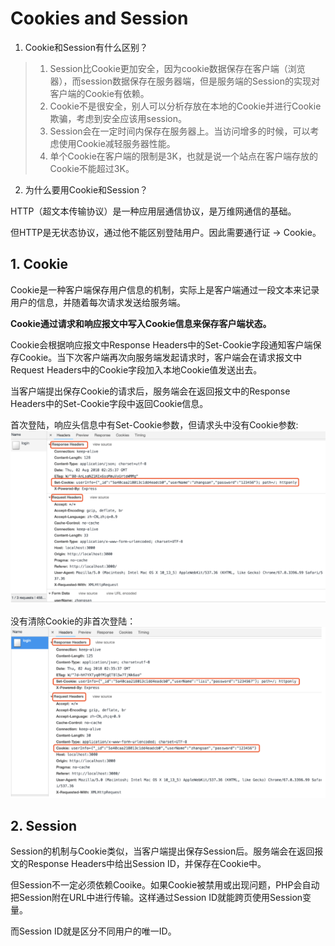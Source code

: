 # Cookies and Session

1. Cookie和Session有什么区别？
> 1. Session比Cookie更加安全，因为cookie数据保存在客户端（浏览器），而session数据保存在服务器端，但是服务端的Session的实现对客户端的Cookie有依赖。<br>
> 2. Cookie不是很安全，别人可以分析存放在本地的Cookie并进行Cookie欺骗，考虑到安全应该用session。<br>
> 3. Session会在一定时间内保存在服务器上。当访问增多的时候，可以考虑使用Cookie减轻服务器性能。<br>
> 4. 单个Cookie在客户端的限制是3K，也就是说一个站点在客户端存放的Cookie不能超过3K。<br>

2. 为什么要用Cookie和Session？

HTTP（超文本传输协议）是一种应用层通信协议，是万维网通信的基础。

但HTTP是无状态协议，通过他不能区别登陆用户。因此需要通行证 -> Cookie。

## 1. Cookie

Cookie是一种客户端保存用户信息的机制，实际上是客户端通过一段文本来记录用户的信息，并随着每次请求发送给服务端。

**Cookie通过请求和响应报文中写入Cookie信息来保存客户端状态。**

Cookie会根据响应报文中Response Headers中的Set-Cookie字段通知客户端保存Cookie。当下次客户端再次向服务端发起请求时，客户端会在请求报文中Request Headers中的Cookie字段加入本地Cookie值发送出去。

当客户端提出保存Cookie的请求后，服务端会在返回报文中的Response Headers中的Set-Cookie字段中返回Cookie信息。

首次登陆，响应头信息中有Set-Cookie参数，但请求头中没有Cookie参数:<br>
![首次登陆的报文信息](img/Cookie1.png)

没有清除Cookie的非首次登陆：<br>
![非首次登陆的报文信息](img/Cookie2.png)

## 2. Session

Session的机制与Cookie类似，当客户端提出保存Session后。服务端会在返回报文的Response Headers中给出Session ID，并保存在Cookie中。

但Session不一定必须依赖Cooike。如果Cookie被禁用或出现问题，PHP会自动把Session附在URL中进行传输。这样通过Session ID就能跨页使用Session变量。

而Session ID就是区分不同用户的唯一ID。